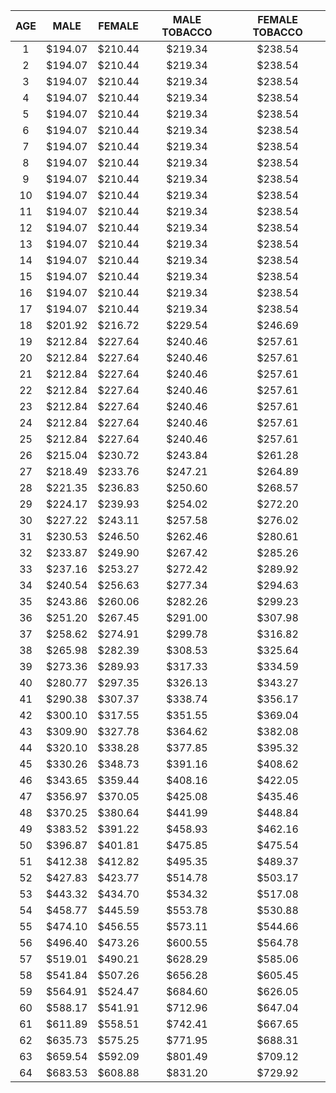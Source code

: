 | AGE   |  MALE   | FEMALE  |  MALE TOBACCO |   FEMALE TOBACCO  |
| :---: |  :---:  | :---:   |     :---:     |      :---:        |      
|   1   | $194.07 | $210.44 |    $219.34    |      $238.54      |
|   2   | $194.07 | $210.44 |    $219.34    |      $238.54      |
|   3   | $194.07 | $210.44 |    $219.34    |      $238.54      |
|   4   | $194.07 | $210.44 |    $219.34    |      $238.54      |
|   5   | $194.07 | $210.44 |    $219.34    |      $238.54      |
|   6   | $194.07 | $210.44 |    $219.34    |      $238.54      |
|   7   | $194.07 | $210.44 |    $219.34    |      $238.54      |
|   8   | $194.07 | $210.44 |    $219.34    |      $238.54      |
|   9   | $194.07 | $210.44 |    $219.34    |      $238.54      |
|   10  | $194.07 | $210.44 |    $219.34    |      $238.54      |
|   11  | $194.07 | $210.44 |    $219.34    |      $238.54      |
|   12  | $194.07 | $210.44 |    $219.34    |      $238.54      |
|   13  | $194.07 | $210.44 |    $219.34    |      $238.54      |
|   14  | $194.07 | $210.44 |    $219.34    |      $238.54      |
|   15  | $194.07 | $210.44 |    $219.34    |      $238.54      |
|   16  | $194.07 | $210.44 |    $219.34    |      $238.54      |
|   17  | $194.07 | $210.44 |    $219.34    |      $238.54      |
|   18  | $201.92 | $216.72 |    $229.54    |      $246.69      |
|   19  | $212.84 | $227.64 |    $240.46    |      $257.61      |
|   20  | $212.84 | $227.64 |    $240.46    |      $257.61      |
|   21  | $212.84 | $227.64 |    $240.46    |      $257.61      |
|   22  | $212.84 | $227.64 |    $240.46    |      $257.61      |
|   23  | $212.84 | $227.64 |    $240.46    |      $257.61      |
|   24  | $212.84 | $227.64 |    $240.46    |      $257.61      |
|   25  | $212.84 | $227.64 |    $240.46    |      $257.61      |
|   26  | $215.04 | $230.72 |    $243.84    |      $261.28      |
|   27  | $218.49 | $233.76 |    $247.21    |      $264.89      |
|   28  | $221.35 | $236.83 |    $250.60    |      $268.57      |
|   29  | $224.17 | $239.93 |    $254.02    |      $272.20      |
|   30  | $227.22 | $243.11 |    $257.58    |      $276.02      |
|   31  | $230.53 | $246.50 |    $262.46    |      $280.61      |
|   32  | $233.87 | $249.90 |    $267.42    |      $285.26      |
|   33  | $237.16 | $253.27 |    $272.42    |      $289.92      |
|   34  | $240.54 | $256.63 |    $277.34    |      $294.63      |
|   35  | $243.86 | $260.06 |    $282.26    |      $299.23      |
|   36  | $251.20 | $267.45 |    $291.00    |      $307.98      |
|   37  | $258.62 | $274.91 |    $299.78    |      $316.82      |
|   38  | $265.98 | $282.39 |    $308.53    |      $325.64      |
|   39  | $273.36 | $289.93 |    $317.33    |      $334.59      |
|   40  | $280.77 | $297.35 |    $326.13    |      $343.27      |
|   41  | $290.38 | $307.37 |    $338.74    |      $356.17      |
|   42  | $300.10 | $317.55 |    $351.55    |      $369.04      |
|   43  | $309.90 | $327.78 |    $364.62    |      $382.08      |
|   44  | $320.10 | $338.28 |    $377.85    |      $395.32      |
|   45  | $330.26 | $348.73 |    $391.16    |      $408.62      |
|   46  | $343.65 | $359.44 |    $408.16    |      $422.05      |
|   47  | $356.97 | $370.05 |    $425.08    |      $435.46      |
|   48  | $370.25 | $380.64 |    $441.99    |      $448.84      |
|   49  | $383.52 | $391.22 |    $458.93    |      $462.16      |
|   50  | $396.87 | $401.81 |    $475.85    |      $475.54      |
|   51  | $412.38 | $412.82 |    $495.35    |      $489.37      |
|   52  | $427.83 | $423.77 |    $514.78    |      $503.17      |
|   53  | $443.32 | $434.70 |    $534.32    |      $517.08      |
|   54  | $458.77 | $445.59 |    $553.78    |      $530.88      |
|   55  | $474.10 | $456.55 |    $573.11    |      $544.66      |
|   56  | $496.40 | $473.26 |    $600.55    |      $564.78      |
|   57  | $519.01 | $490.21 |    $628.29    |      $585.06      |
|   58  | $541.84 | $507.26 |    $656.28    |      $605.45      |
|   59  | $564.91 | $524.47 |    $684.60    |      $626.05      |
|   60  | $588.17 | $541.91 |    $712.96    |      $647.04      |
|   61  | $611.89 | $558.51 |    $742.41    |      $667.65      |
|   62  | $635.73 | $575.25 |    $771.95    |      $688.31      |
|   63  | $659.54 | $592.09 |    $801.49    |      $709.12      |
|   64  | $683.53 | $608.88 |    $831.20    |      $729.92      |

 

